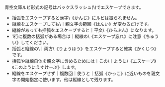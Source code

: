 青空文庫ルビ形式の記号はバックスラッシュ(\\)でエスケープできます。

 * 括弧をエスケープすると漢字\《かんじ》にルビは振られません。
 * 縦線をエスケープしても\｜親文字の範囲《はんい》が変わるだけです。
 * 縦線があっても括弧をエスケープすると｜平文\《ひらぶん》になります。
 * 1行に複数の括弧がある場合は｜縦線の\《エスケープ忘れ》に注意《ちゅうい》してください。
 * 括弧と縦線の\｜両方\《りょうほう》をエスケープすると確実《かくじつ》です。
 * 括弧や縦線自体を親文字に含めるためには｜この\｜ように\《エスケープ》《このようにえすけーぷ》します。
 * 縦線をエスケープせず｜複数回｜使うと｜括弧《かっこ》に近いものを親文字の開始指定に使います。他は縦線として残ります。
